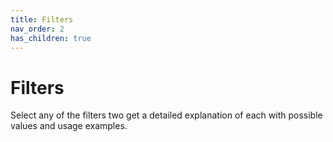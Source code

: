 ```yaml
---
title: Filters
nav_order: 2
has_children: true
---
```


# Filters

Select any of the filters two get a detailed explanation of each with possible values and usage examples.
